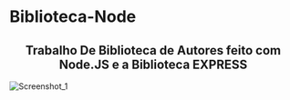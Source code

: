 # Biblioteca-Node

<h2 align=center>Trabalho De Biblioteca de Autores feito com Node.JS e a Biblioteca EXPRESS</h2>

![Screenshot_1](https://github.com/ThiagoInfanger/Biblioteca--Node.JS/assets/151663308/bd99029e-16a5-438e-a41e-f7291a87a81e)

